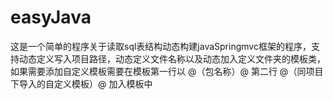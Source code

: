 # easyJava
这是一个简单的程序关于读取sql表结构动态构建javaSpringmvc框架的程序，支持动态定义写入项目路径，动态定义文件名称以及动态加入定义文件夹的模板类，如果需要添加自定义模板需要在模板第一行以
@（包名称）@
第二行
@（同项目下导入的自定义模板）@
加入模板中

